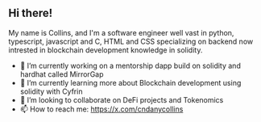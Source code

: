 ## Hi there! 
My name is Collins, and I'm a software engineer well vast in python, typescript, javascript and C, HTML and CSS specializing on backend now intrested in blockchain development knowledge in solidity.

- 🔭 I’m currently working on a mentorship dapp build on solidity and hardhat called MirrorGap 
- 🌱 I’m currently learning more about Blockchain development using solidity with Cyfrin
- 👯 I’m looking to collaborate on DeFi projects and Tokenomics
- 📫 How to reach me: https://x.com/cndanycollins

<!--
**colly-m/colly-m** is a ✨ _special_ ✨ repository because its `README.md` (this file) appears on your GitHub profile.

- 🔭 I’m currently working on Web3 projects
- 🌱 I’m currently learning about Blockchain development
- 👯 I’m looking to collaborate on DeFi projects and Tokenomics
- 🤔 I’m looking for help with ...
- 💬 Ask me about ...
- 📫 How to reach me: https://x.com/cndanycollins
- ⚡ Fun fact: ...
-->
